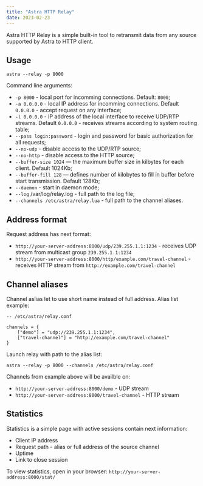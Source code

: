 ```yaml
---
title: "Astra HTTP Relay"
date: 2023-02-23
---
```


Astra HTTP Relay is a simple built-in tool to retransmit data from any source supported by Astra to HTTP client.

## Usage

```
astra --relay -p 8000
```

Command line arguments:

- `-p 8000` - local port for incomming connections. Default: `8000`;
- `-a 0.0.0.0` - local IP address for incomming connections. Default `0.0.0.0` - accept request on any interface;
- `-l 0.0.0.0` - IP address of the local interface to receive UDP/RTP streams. Default `0.0.0.0` - receives streams according to system routing table;
- `--pass login:password` - login and password for basic authorization for all requests;
- `--no-udp` - disable access to the UDP/RTP source;
- `--no-http` - disable access to the HTTP source;
- `--buffer-size 1024` — the maximum buffer size in kilbytes for each client. Default 1024Kb;
- `--buffer-fill 128` — defines number of kilobytes to fill in buffer before start transmission. Default 128Kb;
- `--daemon` - start in daemon mode;
- `--log` /var/log/relay.log - full path to the log file;
- `--channels /etc/astra/relay.lua` - full path to the channel aliases.

## Address format

Request address has next format:

- `http://your-server-address:8000/udp/239.255.1.1:1234` - receives UDP stream from multicast group `239.255.1.1:1234`
- `http://your-server-address:8000/http/example.com/travel-channel` - receives HTTP stream from `http://example.com/travel-channel`

## Channel aliases

Channel aslias let to use short name instead of full address. Alias list example:

```
-- /etc/astra/relay.conf

channels = {
    ["demo"] = "udp://239.255.1.1:1234",
    ["travel-channel"] = "http://example.com/travel-channel"
}
```

Launch relay with path to the alias list:

```
astra --relay -p 8000 --channels /etc/astra/relay.conf
```

Channels from example above will be availble on:

- `http://your-server-address:8000/demo` - UDP stream
- `http://your-server-address:8000/travel-channel` - HTTP stream

## Statistics

Statistics is a simple page with active sessions contain next information:

- Client IP address
- Request path - alias or full address of the source channel
- Uptime
- Link to close session

To view statistics, open in your browser: `http://your-server-address:8000/stat/`
